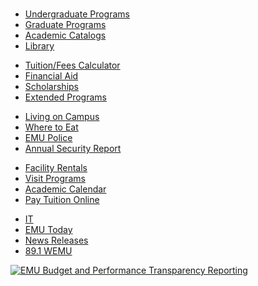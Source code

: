 <!DOCTYPE html PUBLIC "-//W3C//DTD XHTML 1.0 Strict//EN" "http://www.w3.org/TR/xhtml1/DTD/xhtml1-strict.dtd"><html xmlns="http://www.w3.org/1999/xhtml" lang="en">
<head>
    <title>Eastern Michigan University</title>
    <meta http-equiv="content-type" content="text/html; charset=utf-8" />
    <meta name="description" content="Eastern Michigan University Education First" />
    <meta name="keywords" content="Eastern Michigan University, EMU, university, college, Eagles, Ypsilanti, Southeast Michigan, higher education, academics, learning, affordable education, education, scholarship, financial aid, technology, business, liberal arts, health care, nursing, teachers, Michigan school" />
    <meta name="copyright" content="Eastern Michigan University" />
    <meta name="language" content="English" />
    <meta name="viewport" content="width=device-width, minimum-scale=1.0, maximum-scale=1.0"/> 
    <link href="/admin/wrapper/css/base-simple.css" rel="stylesheet" type="text/css" />
    <link href="/admin/wrapper/css/envelope12.css" rel="stylesheet" type="text/css" />
    <link href="/admin/wrapper/css/emu_attention.css" rel="stylesheet" type="text/css" />
    <!--[if lt IE 9]>
        <link href="/admin/wrapper/css/envelope12-ie8.css" rel="stylesheet" type="text/css" />
    <![endif]-->
    <!--<link href="/admin/wrapper/css/toplevel1.css" rel="stylesheet" type="text/css" />-->
            <link rel="apple-touch-icon" href="/admin/wrapper/images/apple-touch-icon.png" />
    <script type="text/javascript" src="/admin/wrapper/js/jquery-1.7.2.min.js"></script>
        <script type="text/javascript">
        (function(i,s,o,g,r,a,m){i['GoogleAnalyticsObject']=r;i[r]=i[r]||function(){
        (i[r].q=i[r].q||[]).push(arguments)},i[r].l=1*new Date();a=s.createElement(o),
        m=s.getElementsByTagName(o)[0];a.async=1;a.src=g;m.parentNode.insertBefore(a,m)
        })(window,document,'script','//www.google-analytics.com/analytics.js','ga');

        ga('create', 'UA-9704867-2', 'auto');
        ga('require', 'linkid', 'linkid.js');
        ga('send', 'pageview');
    </script>
        <script type="text/javascript" src="/admin/wrapper/js/wrapper12.js"></script>
    
    <meta name="msvalidate.01" content="A2261434EB1CBAAFCF5A08FA50633B56" />
    <!-- local css and javascript can go here -->
    <script type="text/javascript" src="/admin/js/jquery.magnific-popup.js"></script>
    <script type="text/javascript" src="/admin/js/frontpage-new.js"></script>
    <link href="/admin/css/magnific-popup.css" rel="stylesheet" type="text/css" />
    <link href="/admin/css/frontpage-video.css" rel="stylesheet" type="text/css" />
    <link href="/admin/css/frontpage.css" rel="stylesheet" type="text/css" />

    <!--[if lt IE 9]>
        <link href="/admin/css/frontpage-ie8.css" rel="stylesheet" type="text/css" />
    <![endif]-->
    <link href="/admin/css/print_frontpage.css" rel="stylesheet" type="text/css" media="print" />
</head>
<body>
<div id="navtop-stripe"></div>
<div id="emu_main">


        <div id="emu_id">
            <div id="emu_logo_box_green">
                <a href="/"><img src="/admin/wrapper/images/plain-logo.png" alt="Eastern Michigan University logo" longdesc="http://www.emich.edu" /></a>
            </div>
      <div id="topboxes">
        <div id="top-searchbox">
            <form action="/admin/search/" method="get">
            <p>
                <input type="hidden" name="cx" value="016218962601349529714:fh1hi6x-fwm" />
                <input type="hidden" name="cof" value="FORID:10" />
                <input type="hidden" name="ie" value="UTF-8" />
                <input placeholder="Search Web &amp; Directory" title="Search query input field" aria-label="Search query input field" id="top-search" type="text" name="q" />
                <input id="top-searchbutton" type="submit" name="sa" value="Search" />
            </p>
            </form>
        </div>
        <div id="top-quicklinks">Quick Links</div>
        <div id="quicklinks">
            <ul>
              <li><a href="https://my.emich.edu">My.emich</a></li>
              <li><a href="https://google.emich.edu">Gmail/G Suite</a></li>
              <li><a href="http://canvas.emich.edu">EMU Online</a></li>
              <li><a href="https://orgsync.com/login/eastern-michigan-university">EagleSync</a></li>
              <li><a href="http://www.emich.edu/maps/">Maps &amp; Directions</a></li>
              <li><a href="http://www.emich.edu/calendar/">Calendars</a></li>
              <li><a href="http://www.emich.edu/parents/">Parents</a></li>
              <li><a href="http://www.emich.edu/facultystaff/">Faculty &amp; Staff</a></li>
              <li><a href="http://www.emich.edu/library/">Library</a></li>
              <li><a href="https://www.governmentjobs.com/careers/emichedu">Jobs at EMU</a></li>
              <li><a href="http://www.emich.edu/contact/">Contacts / Directory</a></li>
            </ul>
        </div>
      </div>
    	<div id="emu_navigation">
        <div id="navbar_expandcontract"><p>Main Navigation</p></div>
        <div id="uni_navbar">
<ul>
<li id="about"><a href="/aboutemu/">About EMU</a></li>
<li id="admissions"><a href="/admissions/">Admissions</a></li>
<li id="academics"><a href="/academics/">Academics</a></li>
<li id="students"><a href="/students/">Students</a></li>
<li id="graduate"><a href="/graduate/">Graduate School</a></li>
<li id="athletics"><a href="http://www.emueagles.com/index.aspx">Athletics</a></li>
<li id="alumni"><a href="/alumni/">Alumni &amp; Friends</a></li>
</ul>
</div>
</div>






        </div>
        <div id="emu_contentarea">
<div id="container">
<div id="contentdesign">
<div id="col1">
        <div id="picturebox">

           
                         <!-- TimeoutDate HAS passed -->
             <div>
                 <!--<a href="http://today.emich.edu/story/news/10268">-->
                 <!--<a class="popup-youtube" href="https://www.youtube.com/watch?v=Nx6lOpWQXuI">
                   <img src="/admin/images/frontpage/front_large/20161013_heal-billboard.jpg" alt="Be honored to heal. Watch video" style="display: block;" />
                 </a>-->
                 <a class="popup-youtube" href="https://www.youtube.com/watch?v=QTiUm94ifw0">
                   <img src="/admin/images/frontpage/front_large/20170501-frontimage.jpg" alt="#YouAreWelcomeHere. Watch video" style="display: block;" />
                 </a>
               </div>


             


             <!--Commencement-->
             <!-- <div>
                <a href="http://www.emich.edu/commencement/">
               <img src="/admin/images/frontpage/front_large/20161213_commencement2.jpg" alt="2016 Commencement - visit the Commencement site" style="display: block;" />
                </a>
                </div> -->

        </div><!--end of picture box-->




</div>

<div id="col2">
<div id="fixedlinks">
<h3>Jump <span class="nocaps smallertext">to:</span></h3>
<ul>
<li><a href="https://axiomforms.emich.edu/axiomweb/Login.aspx?SourceID=4">Undergraduate Application</a></li>
<li><a href="http://www.emich.edu/graduate/apply/">Graduate Application</a></li>
<li><a href="/sbs/tuitionfeesoutline.php">Tuition &amp; Fees</a></li>
<li><a href="/finaid/">Financial Aid</a></li>
<li><a href="/admissions/visit/">Campus Visits</a></li>
<li class="noborder"><a href="//www.youvisit.com" class="virtualtour_embed" title="Virtual Tour" data-platform="v" data-inst="61196" data-loc="81211">Virtual Tour</a></li>
</ul>
</div>
<div id="fixedlinkbox"><img src="/admin/images/frontpage/greendrop2.png" alt="background arrow" role="presentation" aria-hidden="true"/></div>
<div id="threestorybox">

<ul>
    <li id="story0" class="storybox">
        <div class="threestoryimagebox dropshadow"><a href="http://www.emueagles.com/news/2017/6/26/general-scott-wetherbee-named-emus-vice-president-and-director-of-athletics.aspx"><img src="http://xml.emich.edu/content_management_application/images/story_images/scott-wetherbee-221x138.jpg" alt="Scott Wetherbee headshot" /></a></div>
        <div class="threestorytext">
            <h6>Wetherbee Joins EMU Athletics</h6>
            <p>Scott Wetherbee named Vice President and Director of Athletics.</p>
        </div>
        <div class="linkbox">
            <p>
                                <a href="http://www.emueagles.com/news/2017/6/26/general-scott-wetherbee-named-emus-vice-president-and-director-of-athletics.aspx">Read More</a>
            </p>
        </div>
    </li>
    <li id="story1" class="storybox">
        <div class="threestoryimagebox dropshadow"><a href="http://www.emich.edu/admissions/application/index.php"><img src="http://xml.emich.edu/content_management_application/images/story_images/woman-using-laptop-outside.jpg" alt="student with laptop computer" /></a></div>
        <div class="threestorytext">
            <h6>It's Not Too Late to Apply</h6>
            <p>There's still time to register for fall semester.</p>
        </div>
        <div class="linkbox">
            <p>
                                <a href="http://www.emich.edu/admissions/application/index.php">Learn More</a>
            </p>
        </div>
    </li>
    <li id="story2" class="storybox">
        <div class="threestoryimagebox dropshadow"><a href="http://www.emich.edu/extended/k-12_programs/summer-camps.php"><img src="http://xml.emich.edu/content_management_application/images/story_images/EMU-peace-camp.png" alt="two girls running outside" /></a></div>
        <div class="threestorytext">
            <h6>Summer Camps at EMU</h6>
            <p>Kids can explore a new interest or potential career in a fun and relaxed environment.</p>
        </div>
        <div class="linkbox">
            <p>
                                <a href="http://www.emich.edu/extended/k-12_programs/summer-camps.php">Learn More</a>
            </p>
        </div>
    </li>

</ul>

</div>
</div>
<div id="col2a">
    <div id="visit-title">
    	<h3>Discover our campus</h3>
    </div>
    <div id="visit-buttons">
    	<div class="visit-button">
        	<h4><a href="//www.youvisit.com" class="virtualtour_embed" title="Virtual Tour" data-platform="v" data-inst="61196" data-loc="81211"><img src="/admin/images/frontpage/visit-icon.png" alt="" role="presentation" aria-hidden="true"> Virtual Tour</a></h4>
    	</div>
    	<div class="visit-button">
        	<h4><a href="http://www.emich.edu/admissions/visit/tours.php">Schedule a Visit</a></h4>
    	</div>
   </div>
</div>

<div id="col3">
	<div id="newsheadlines">
		<div class="headlinecontainer">
			<div id="headlines">
				<h3>News Headlines</h3>
				<!-- FOR NEWS FROM API. DO NOT REMOVE! -->
			</div>
		</div>
		<div class="linkbox"><p><a href="http://today.emich.edu/story/news">More news...</a></p></div>
	</div>
	<div id="calendarlisting">
		<div class="headlinecontainer">
			<div id="events">
				<h3>Featured Events</h3>
				<!-- FOR EVENTS FROM API. DO NOT REMOVE! -->
			</div>
		</div>
		<div class="linkbox moreevents"><p><a href="http://today.emich.edu/calendar">Complete calendar listing...</a></p></div>
	</div>
</div>


</div>
</div>
</div>
<div id="base-id">
<div id="give-box"><a href="/foundation/"><img src="/admin/wrapper/images/2013-base/givebutton.png" alt="Make a Gift" width="120" height="77" longdesc="http://emufoundation.org/" /></a></div>

<div id="base-text-links">
<p><strong><a href="/">Eastern Michigan University</a></strong>, <em>Education First</em></p>
<p>Ypsilanti, MI, USA 48197 | 734.487.1849</p>
<p class="text-give"><a href="/foundation/">Make a Gift</a></p>
<p class="basebumper"><a href="http://www.emich.edu/title-nine/">Non-Discrimination Statement</a> | <a href="http://www.emich.edu/title-nine/reporting.php">Report a Title IX incident</a> <br/><a href="http://www.emich.edu/privacy/">Privacy Statement</a> | <a href="http://www.emich.edu/copyright/">Copyright &copy; 2017</a></p>

</div>


<div id="truemu"><img src="/admin/wrapper/images/2013-base/true-emu-iconsize.png"  alt="TRUEMU" /></div>
<div id="icon-listing">
<ul>

<li><a href="https://www.facebook.com/EasternMichU/"><img src="/admin/wrapper/images/2013-base/facebook.png" width="31" height="31" alt="facebook" /></a></li>
<li><a href="http://www.emich.edu/twitter/"><img src="/admin/wrapper/images/2013-base/twitter.png" width="31" height="31" alt="twitter" /></a></li>
<li><a href="http://www.youtube.com/emichigan08"><img src="/admin/wrapper/images/2013-base/youtube.png" width="31" height="31" alt="youtube" /></a></li>
<li><a href="http://instagram.com/easternmichigan"><img src="/admin/wrapper/images/2013-base/instagram.png" width="31" height="31" alt="instagram" /></a></li>
<li><a href="https://www.linkedin.com/edu/school?id=18604"><img src="/admin/wrapper/images/2013-base/linked-in.png" width="31" height="31" alt="linked in" /></a></li>
<li><a href="http://blogemu.com/"><img src="/admin/wrapper/images/2013-base/emu-blog.png" width="31" height="31" alt="Blog EMU" /></a></li>
<!--<li><a href="http://www.emich.edu/emu-phone-app/"><img src="/admin/wrapper/images/2013-base/emu-app.png" width="31" height="31" alt="EMU app" /></a></li>-->

</ul>
</div>


</div><div style="display: none;">
<script type="text/javascript">
/* <![CDATA[ */
var google_conversion_id = 1001817549;
var google_conversion_label = "GsBFCMOoygQQzYva3QM";
var google_custom_params = window.google_tag_params;
var google_remarketing_only = true;
/* ]]> */
</script>
<script type="text/javascript" src="//www.googleadservices.com/pagead/conversion.js"></script>
<noscript>
<div style="display: inline;"><img height="1" width="1" style="border-style: none;" alt="" src="//googleads.g.doubleclick.net/pagead/viewthroughconversion/1001817549/?value=0&amp;label=GsBFCMOoygQQzYva3QM&amp;guid=ON&amp;script=0" /></div>
</noscript>
</div>
<div style="display: none;">
<img src="//ads.brand.net/1x1.gif?incrgrid=true;grid=1053;btype=03;bid=;pid=" alt="" width="1" height="1" />
<img src="//pubads.g.doubleclick.net/activity;xsp=128263;ord=1?" alt="" width="1" height="1" />
</div>
</div>
<div id="gray-link-box">
<div id="front-added" class="group">
 
<div class="linkpod one">
<ul>
<li><a href="/degrees_programs/">Undergraduate Programs</a></li>
<li><a href="/graduate/degrees_programs/">Graduate Programs</a></li>
<li><a href="http://catalog.emich.edu/">Academic Catalogs</a></li>
<li><a href="/library/">Library</a></li>
</ul>
</div>

<div class="linkpod two">
<ul>
<li><a href="/sbs/calc.php">Tuition/Fees Calculator</a></li>
<li><a href="/finaid/">Financial Aid</a></li>
<li><a href="/finaid/scholarships.php">Scholarships</a></li>
<li><a href="/extended/">Extended Programs</a></li>
</ul>
</div>

<div class="linkpod three">
<ul>
<li><a href="/residencelife/">Living on Campus</a></li>
<li><a href="/dining/">Where to Eat</a></li>
<li><a href="/police/">EMU Police</a></li>
<li><a href="http://www.emich.edu/police/">Annual Security Report</a></li>

</ul>
</div>

<div class="linkpod four">
<ul>

<li><a href="/eventservices/">Facility Rentals</a></li>
<li><a href="/admissions/visit/tours.php">Visit Programs</a></li>
<li><a href="/registrar/calendars/index.php">Academic Calendar</a></li>
<li><a href="https://ebill.emich.edu/C20704_tsa/web/login.jsp">Pay Tuition Online</a></li>
</ul>
</div>

<div class="linkpod five">
<ul>
<li><a href="/it/">IT</a></li>
<li><a href="/univcomm/emutoday/">EMU Today</a></li>
<li><a href="/univcomm/releases/">News Releases</a></li>
<li><a href="http://wemu.org/">89.1 WEMU</a></li>
<!--<li><a href="http://www.emich.edu/emutix/">Purchase Tickets</a></li>-->
</ul>
</div>

<div class="linkpod state-reporting">
<a href="http://www.emich.edu/state-reporting/"><img longdesc="http://www.emich.edu/state-reporting/" alt="EMU Budget and Performance Transparency Reporting" src="/admin/wrapper/images/245_150.png"/></a>
</div>
 
 
 
 </div>
</div>
<script async="async" defer="defer" src="//www.youvisit.com/tour/Embed/js2"></script>
<script type="text/javascript" src="/admin/js/moment.min.js"></script>
  <script type="text/javascript" src="/admin/js/todayapi.js"></script>
  <script>
  	$(document).ready(function(){
  		var today = moment(); //uses the moment.js library
  		var todayFormat = today.format('YYYY-MM-DD');

  		//getEvents(5, todayFormat);

  		/**
  		 * Populate the frontpage-events-container with events from the EMU today database API
  		 */
  		getHomePriorityEvents(4, 'priority');

  		/**
  		 * Populate the frontpage-news-container with news from the EMU today database API
  		 */
  		getCurrentNews(4);
  	});
  </script>
</body>
</html>
